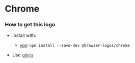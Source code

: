 # Chrome

### How to get this logo

* Install with:
  * [`npm`](https://www.npmjs.com/): `npm install --save-dev @browser-logos/chrome`

* Use [`cdnjs`](https://cdnjs.com/libraries/browser-logos)

